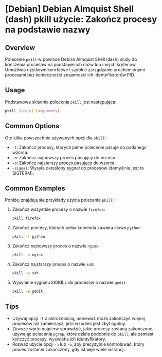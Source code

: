 # [Debian] Debian Almquist Shell (dash) pkill użycie: Zakończ procesy na podstawie nazwy

## Overview
Polecenie `pkill` w powłoce Debian Almquist Shell (dash) służy do kończenia procesów na podstawie ich nazw lub innych kryteriów. Umożliwia użytkownikom łatwe i szybkie zarządzanie uruchomionymi procesami bez konieczności znajomości ich identyfikatorów PID.

## Usage
Podstawowa składnia polecenia `pkill` jest następująca:

```bash
pkill [opcje] [argumenty]
```

## Common Options
Oto kilka powszechnie używanych opcji dla `pkill`:

- `-f`: Zakończ procesy, których pełne polecenie pasuje do podanego wzorca.
- `-n`: Zakończ najnowszy proces pasujący do wzorca.
- `-o`: Zakończ najstarszy proces pasujący do wzorca.
- `-signal`: Wysyła określony sygnał do procesów (domyślnie jest to SIGTERM).

## Common Examples
Poniżej znajdują się przykłady użycia polecenia `pkill`:

1. Zakończ wszystkie procesy o nazwie `firefox`:

    ```bash
    pkill firefox
    ```

2. Zakończ procesy, których pełna komenda zawiera słowo `python`:

    ```bash
    pkill -f python
    ```

3. Zakończ najnowszy proces o nazwie `nginx`:

    ```bash
    pkill -n nginx
    ```

4. Zakończ najstarszy proces o nazwie `ssh`:

    ```bash
    pkill -o ssh
    ```

5. Wysyłanie sygnału SIGKILL do procesów o nazwie `gedit`:

    ```bash
    pkill -9 gedit
    ```

## Tips
- Używaj opcji `-f` z ostrożnością, ponieważ może zakończyć więcej procesów niż zamierzasz, jeśli wzorzec jest zbyt ogólny.
- Zawsze warto najpierw sprawdzić, jakie procesy zostaną zakończone, używając polecenia `pgrep`, które działa podobnie do `pkill`, ale zamiast kończyć procesy, wyświetla ich identyfikatory.
- Rozważ użycie opcji `-n` lub `-o`, aby precyzyjnie kontrolować, który proces zostanie zakończony, gdy istnieje wiele instancji.